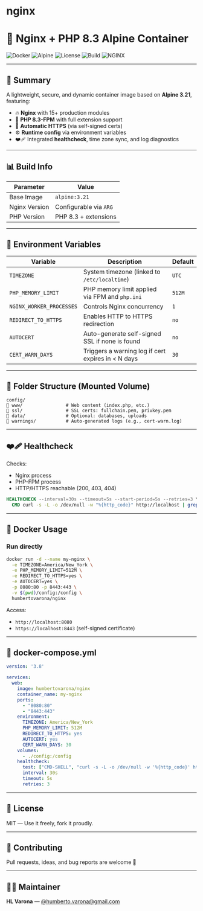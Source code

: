 # nginx

# 🚀 Nginx + PHP 8.3 Alpine Container

![Docker](https://img.shields.io/badge/Docker-ready-blue)
![Alpine](https://img.shields.io/badge/Base-Alpine%203.21-29abe2)
![License](https://img.shields.io/badge/License-MIT-green)
![Build](https://img.shields.io/badge/PHP-8.3-blueviolet)
![NGINX](https://img.shields.io/badge/Nginx-modular%20build-yellow)

---

## 📆 Summary

A lightweight, secure, and dynamic container image based on **Alpine 3.21**, featuring:

- 🔥 **Nginx** with 15+ production modules
- 🐘 **PHP 8.3-FPM** with full extension support
- 🔐 **Automatic HTTPS** (via self-signed certs)
- ⚙️ **Runtime config** via environment variables
- ❤️‍🩹 Integrated **healthcheck**, time zone sync, and log diagnostics

---

## 📊 Build Info

| Parameter         | Value                 |
|------------------|------------------------|
| Base Image        | `alpine:3.21`          |
| Nginx Version     | Configurable via `ARG` |
| PHP Version       | PHP 8.3 + extensions   |

---

## 🧰 Environment Variables

| Variable                | Description                                                | Default   |
|-------------------------|------------------------------------------------------------|-----------|
| `TIMEZONE`              | System timezone (linked to `/etc/localtime`)              | `UTC`     |
| `PHP_MEMORY_LIMIT`      | PHP memory limit applied via FPM and `php.ini`            | `512M`    |
| `NGINX_WORKER_PROCESSES`| Controls Nginx concurrency                                | `1`       |
| `REDIRECT_TO_HTTPS`     | Enables HTTP to HTTPS redirection                         | `no`      |
| `AUTOCERT`              | Auto-generate self-signed SSL if none is found            | `no`      |
| `CERT_WARN_DAYS`        | Triggers a warning log if cert expires in < N days        | `30`      |

---

## 📁 Folder Structure (Mounted Volume)

```
config/
🔽️ www/                # Web content (index.php, etc.)
🔽️ ssl/                # SSL certs: fullchain.pem, privkey.pem
🔽️ data/               # Optional: databases, uploads
🔽️ warnings/           # Auto-generated logs (e.g., cert-warn.log)
```

---

## ❤️‍🩹 Healthcheck

Checks:

- Nginx process
- PHP-FPM process
- HTTP/HTTPS reachable (200, 403, 404)

```dockerfile
HEALTHCHECK --interval=30s --timeout=5s --start-period=5s --retries=3 \
  CMD curl -s -L -o /dev/null -w "%{http_code}" http://localhost | grep -qE "200|403|404"
```

---

## 💪 Docker Usage

### Run directly

```bash
docker run -d --name my-nginx \
  -e TIMEZONE=America/New_York \
  -e PHP_MEMORY_LIMIT=512M \
  -e REDIRECT_TO_HTTPS=yes \
  -e AUTOCERT=yes \
  -p 8080:80 -p 8443:443 \
  -v $(pwd)/config:/config \
  humbertovarona/nginx
```

Access:

- `http://localhost:8080`
- `https://localhost:8443` (self-signed certificate)

---

## 🧼 docker-compose.yml

```yaml
version: '3.8'

services:
  web:
    image: humbertovarona/nginx
    container_name: my-nginx
    ports:
      - "8080:80"
      - "8443:443"
    environment:
      TIMEZONE: America/New_York
      PHP_MEMORY_LIMIT: 512M
      REDIRECT_TO_HTTPS: yes
      AUTOCERT: yes
      CERT_WARN_DAYS: 30
    volumes:
      - ./config:/config
    healthcheck:
      test: ["CMD-SHELL", "curl -s -L -o /dev/null -w '%{http_code}' http://localhost | grep -qE '200|403|404'"]
      interval: 30s
      timeout: 5s
      retries: 3
```

---

## 📜 License

MIT — Use it freely, fork it proudly.

---

## 🤝 Contributing

Pull requests, ideas, and bug reports are welcome 🙌

---

## 👨‍💼 Maintainer

**HL Varona** — [@humberto.varona@gmail.com](mailto:humberto.varona@gmail.com)
